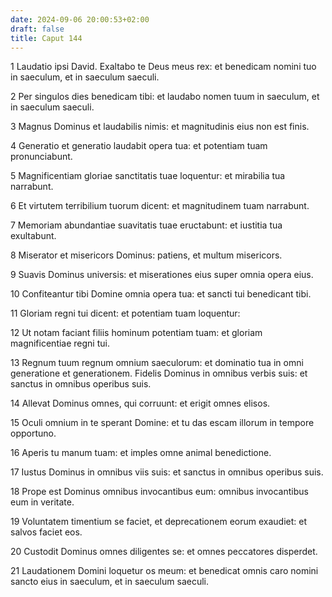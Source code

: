```yaml
---
date: 2024-09-06 20:00:53+02:00
draft: false
title: Caput 144
---
```





1 Laudatio ipsi David. Exaltabo te Deus meus rex: et benedicam nomini tuo in saeculum, et in saeculum saeculi.

2 Per singulos dies benedicam tibi: et laudabo nomen tuum in saeculum, et in saeculum saeculi.

3 Magnus Dominus et laudabilis nimis: et magnitudinis eius non est finis.

4 Generatio et generatio laudabit opera tua: et potentiam tuam pronunciabunt.

5 Magnificentiam gloriae sanctitatis tuae loquentur: et mirabilia tua narrabunt.

6 Et virtutem terribilium tuorum dicent: et magnitudinem tuam narrabunt.

7 Memoriam abundantiae suavitatis tuae eructabunt: et iustitia tua exultabunt.

8 Miserator et misericors Dominus: patiens, et multum misericors.

9 Suavis Dominus universis: et miserationes eius super omnia opera eius.

10 Confiteantur tibi Domine omnia opera tua: et sancti tui benedicant tibi.

11 Gloriam regni tui dicent: et potentiam tuam loquentur:

12 Ut notam faciant filiis hominum potentiam tuam: et gloriam magnificentiae regni tui.

13 Regnum tuum regnum omnium saeculorum: et dominatio tua in omni generatione et generationem. Fidelis Dominus in omnibus verbis suis: et sanctus in omnibus operibus suis.

14 Allevat Dominus omnes, qui corruunt: et erigit omnes elisos.

15 Oculi omnium in te sperant Domine: et tu das escam illorum in tempore opportuno.

16 Aperis tu manum tuam: et imples omne animal benedictione.

17 Iustus Dominus in omnibus viis suis: et sanctus in omnibus operibus suis.

18 Prope est Dominus omnibus invocantibus eum: omnibus invocantibus eum in veritate.

19 Voluntatem timentium se faciet, et deprecationem eorum exaudiet: et salvos faciet eos.

20 Custodit Dominus omnes diligentes se: et omnes peccatores disperdet.

21 Laudationem Domini loquetur os meum: et benedicat omnis caro nomini sancto eius in saeculum, et in saeculum saeculi.

